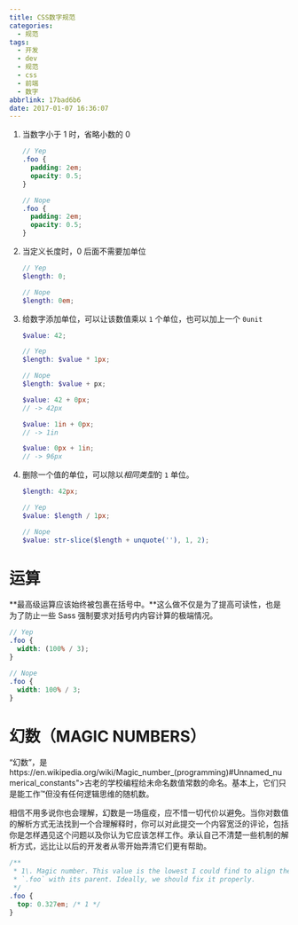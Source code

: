 ```yaml
---
title: CSS数字规范
categories:
  - 规范
tags:
  - 开发
  - dev
  - 规范
  - css
  - 前端
  - 数字
abbrlink: 17bad6b6
date: 2017-01-07 16:36:07
---
```


1.  当数字小于 1 时，省略小数的 0

    ```scss
    // Yep
    .foo {
      padding: 2em;
      opacity: 0.5;
    }

    // Nope
    .foo {
      padding: 2em;
      opacity: 0.5;
    }
    ```

2.  当定义长度时，0 后面不需要加单位

    ```scss
    // Yep
    $length: 0;

    // Nope
    $length: 0em;
    ```

3.  给数字添加单位，可以让该数值乘以 `1` 个单位，也可以加上一个 `0unit`

    ```scss
    $value: 42;

    // Yep
    $length: $value * 1px;

    // Nope
    $length: $value + px;
    ```

    ```scss
    $value: 42 + 0px;
    // -> 42px

    $value: 1in + 0px;
    // -> 1in

    $value: 0px + 1in;
    // -> 96px
    ```

4.  删除一个值的单位，可以除以*相同类型*的 `1` 单位。

    ```scss
    $length: 42px;

    // Yep
    $value: $length / 1px;

    // Nope
    $value: str-slice($length + unquote(''), 1, 2);
    ```

# 运算

**最高级运算应该始终被包裹在括号中。**这么做不仅是为了提高可读性，也是为了防止一些 Sass 强制要求对括号内内容计算的极端情况。

```scss
// Yep
.foo {
  width: (100% / 3);
}

// Nope
.foo {
  width: 100% / 3;
}
```

# 幻数（MAGIC NUMBERS）

“幻数”，是https://en.wikipedia.org/wiki/Magic_number_(programming)#Unnamed_numerical_constants">古老的学校编程给未命名数值常数的命名。基本上，它们只是能工作™但没有任何逻辑思维的随机数。

相信不用多说你也会理解，幻数是一场瘟疫，应不惜一切代价以避免。当你对数值的解析方式无法找到一个合理解释时，你可以对此提交一个内容宽泛的评论，包括你是怎样遇见这个问题以及你认为它应该怎样工作。承认自己不清楚一些机制的解析方式，远比让以后的开发者从零开始弄清它们更有帮助。

```scss
/**
 * 1\. Magic number. This value is the lowest I could find to align the top of
 * `.foo` with its parent. Ideally, we should fix it properly.
 */
.foo {
  top: 0.327em; /* 1 */
}
```
